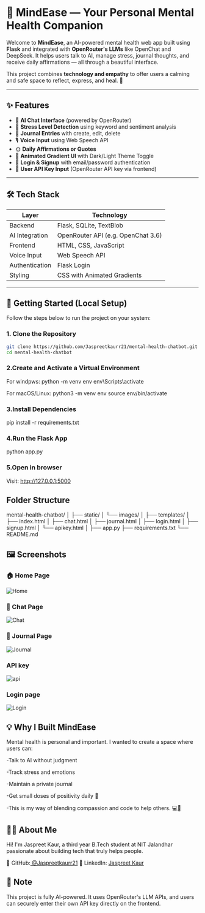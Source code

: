 # 🧠 MindEase — Your Personal Mental Health Companion

Welcome to **MindEase**, an AI-powered mental health web app built using **Flask** and integrated with **OpenRouter's LLMs** like OpenChat and DeepSeek. It helps users talk to AI, manage stress, journal thoughts, and receive daily affirmations — all through a beautiful interface.

This project combines **technology and empathy** to offer users a calming and safe space to reflect, express, and heal. 💙

---

## ✨ Features

- 💬 **AI Chat Interface** (powered by OpenRouter)
- 🧠 **Stress Level Detection** using keyword and sentiment analysis
- 📓 **Journal Entries** with create, edit, delete
- 🎙️ **Voice Input** using Web Speech API
- 🌞 **Daily Affirmations or Quotes**
- 🌈 **Animated Gradient UI** with Dark/Light Theme Toggle
- 🔐 **Login & Signup** with email/password authentication
- 🔑 **User API Key Input** (OpenRouter API key via frontend)

---

## 🛠️ Tech Stack

| Layer           | Technology                          |
|----------------|-------------------------------------|
| Backend         | Flask, SQLite, TextBlob             |
| AI Integration  | OpenRouter API (e.g. OpenChat 3.6)  |
| Frontend        | HTML, CSS, JavaScript               |
| Voice Input     | Web Speech API                      |
| Authentication  | Flask Login                         |
| Styling         | CSS with Animated Gradients         |

---

## 🚀 Getting Started (Local Setup)

Follow the steps below to run the project on your system:

### 1. Clone the Repository

```bash
git clone https://github.com/Jaspreetkaurr21/mental-health-chatbot.git
cd mental-health-chatbot

```
### 2.Create and Activate a Virtual Environment
For windpws:
python -m venv env
env\Scripts\activate

For macOS/Linux:
python3 -m venv env
source env/bin/activate

### 3.Install Dependencies
pip install -r requirements.txt

### 4.Run the Flask App
python app.py

### 5.Open in browser
Visit: http://127.0.0.1:5000

## Folder Structure
mental-health-chatbot/
│
├── static/
│   └── images/
│
├── templates/
│   ├── index.html
│   ├── chat.html
│   ├── journal.html
│   ├── login.html
│   ├── signup.html
│   └── apikey.html
│
├── app.py
├── requirements.txt
└── README.md

## 🖼️ Screenshots
### 🏠 Home Page
![Home](screenshots/home.jpg)

### 💬 Chat Page
![Chat](screenshots/chat.jpg)

### 📓 Journal Page
![Journal](screenshots/journal.jpg)

### API key
![api](screenshots/api.jpg)

### Login page
![Login](screenshots/login.jpg)

## 💡 Why I Built MindEase


Mental health is personal and important. I wanted to create a space where users can:

-Talk to AI without judgment

-Track stress and emotions

-Maintain a private journal

-Get small doses of positivity daily 🌻

-This is my way of blending compassion and code to help others. 💻💖

## 🙋‍♀️ About Me
Hi! I'm Jaspreet Kaur, a third year B.Tech student at NIT Jalandhar passionate about building tech that truly helps people.

💼 GitHub:[ @Jaspreetkaurr21](https://github.com/Jaspreetkaurr21)
💬 LinkedIn: [Jaspreet Kaur](https://www.linkedin.com/in/jaspreet-kaur-209088299/)

## 📢 Note
This project is fully AI-powered.
It uses OpenRouter's LLM APIs, and users can securely enter their own API key directly on the frontend.